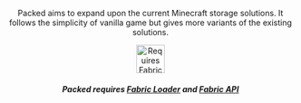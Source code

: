 
<p align="center">
   Packed aims to expand upon the current Minecraft storage solutions. It follows the simplicity of vanilla game but
   gives more variants of the existing solutions.
</p>

<p align="center">
	<img title="Requires Fabric API" height="50" src="https://i.imgur.com/Ol1Tcf8.png">
</p>

<h5 align="center">
    Packed requires <a href="https://fabricmc.net/use/">Fabric Loader</a> and <a href="https://www.curseforge.com/minecraft/mc-mods/fabric-api">Fabric API</a>
</h5>

